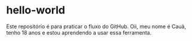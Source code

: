 # hello-world
Este repositório é para praticar o fluxo do GitHub.
Oii, meu nome é Cauã, tenho 18 anos e estou aprendendo a usar essa ferramenta.
